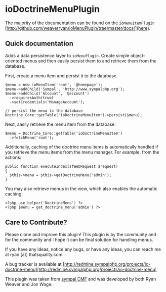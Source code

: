 ioDoctrineMenuPlugin
====================

The majority of the documentation can be found on the `ioMenuItemPlugin`
[http://github.com/weaverryan/ioMenuPlugin/tree/master/docs/](here).

Quick documentation
-------------------

Adds a data persistence layer to `ioMenuPlugin`. Create simple object-oriented
menus and then easily persist them to and retrieve them from the database.

First, create a menu item and persist it to the database.

    $menu = new ioMenuItem('root', '@homepage');
    $menu->addChild('Sympal', 'http://www.sympalphp.org');
    $menu->addChild('Account', '@account')
      ->requiresAuth(true)
      ->setCredentials('ManageAccount');

    // persist the menu to the database
    Doctrine_Core::getTable('ioDoctrineMenuItem')->persist($menu);

Next, aasily retrieve the menu item from the database:

    $menu = Doctrine_Core::getTable('ioDoctrineMenuItem')
      ->fetchMenu('root');

Additionally, caching of the doctrine menu items is automatically handled
if you retrieve the menu items from the menu manager. For example, from
the actions:

    public function executeIndex(sfWebRequest $request)
    {
      $this->menu = $this->getDoctrineMenu('admin');
    }

You may also retrieve menus in the view, which also enables the automatic
caching:

    <?php use_helper('DoctrineMenu') ?>
    <?php $menu = get_doctrine_menu('admin') ?>

Care to Contribute?
-------------------

Please clone and improve this plugin! This plugin is by the community and
for the community and I hope it can be final solution for handling menus.

If you have any ideas, notice any bugs, or have any ideas, you can reach
me at ryan [at] thatsquality.com.

A bug tracker is available at
[http://redmine.sympalphp.org/projects/io-doctrine-menu](http://redmine.sympalphp.org/projects/io-doctrine-menu)

This plugin was taken from [sympal CMF](http://www.sympalphp.org) and was
developed by both Ryan Weaver and Jon Wage.
